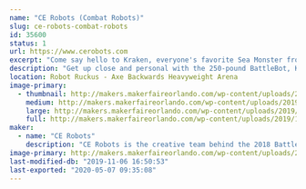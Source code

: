 ```yaml
---
name: "CE Robots (Combat Robots)"
slug: ce-robots-combat-robots
id: 35600
status: 1
url: https://www.cerobots.com
excerpt: "Come say hello to Kraken, everyone's favorite Sea Monster from the hit tv show Battlebots. "
description: "Get up close and personal with the 250-pound BattleBot, Kraken. Improved this year with increased biting force, improved speed, and self-righting capability."
location: Robot Ruckus - Axe Backwards Heavyweight Arena
image-primary:
  - thumbnail: http://makers.makerfaireorlando.com/wp-content/uploads/2019/10/FB_IMG_1569874597964-1-150x150.jpg
    medium: http://makers.makerfaireorlando.com/wp-content/uploads/2019/10/FB_IMG_1569874597964-1-300x172.jpg
    large: http://makers.makerfaireorlando.com/wp-content/uploads/2019/10/FB_IMG_1569874597964-1.jpg
    full: http://makers.makerfaireorlando.com/wp-content/uploads/2019/10/FB_IMG_1569874597964-1.jpg
maker:
  - name: "CE Robots"
    description: "CE Robots is the creative team behind the 2018 BattleBot Kraken. We'll have the old girl on display, so you can see this amazing machine up close. CE Robots will also have some of our smaller machines competing in the combat robot tournament, so check them out for some bone-jarring destruction."
image-primary: http://makers.makerfaireorlando.com/wp-content/uploads/2018/08/Kracken-Bot-S2018-1140x924-1024x830.jpg
last-modified-db: "2019-11-06 16:50:53"
last-exported: "2020-05-07 09:35:08"
---
```

